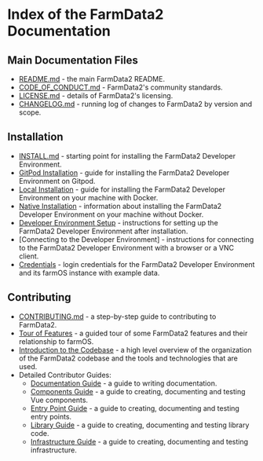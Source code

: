 # Index of the FarmData2 Documentation

## Main Documentation Files

- [README.md](../README.md) - the main FarmData2 README.
- [CODE_OF_CONDUCT.md](../CODE_OF_CONDUCT.md) - FarmData2's community standards.
- [LICENSE.md](../LICENSE.md) - details of FarmData2's licensing.
- [CHANGELOG.md](../CHANGELOG.md) - running log of changes to FarmData2 by version and scope.

## Installation

- [INSTALL.md](../INSTALL.md) - starting point for installing the FarmData2 Developer Environment.
- [GitPod Installation](install/gitpod.md) - guide for installing the FarmData2 Developer Environment on Gitpod.
- [Local Installation](install/local.md) - guide for installing the FarmData2 Developer Environment on your machine with Docker.
- [Native Installation](install/native.md) - information about installing the FarmData2 Developer Environment on your machine without Docker.
- [Developer Environment Setup](install/setup.md) - instructions for setting up the FarmData2 Developer Environment after installation.
- [Connecting to the Developer Environment] - instructions for connecting to the FarmData2 Developer Environment with a browser or a VNC client.
- [Credentials](install/credentials.md) - login credentials for the FarmData2 Developer Environment and its farmOS instance with example data.

## Contributing

- [CONTRIBUTING.md](../CONTRIBUTING.md) - a step-by-step guide to contributing to FarmData2.
- [Tour of Features](contributing/tour.md) - a guided tour of some FarmData2 features and their relationship to farmOS.
- [Introduction to the Codebase](contributing/codebase.md) - a high level overview of the organization of the FarmData2 codebase and the tools and technologies that are used.
- Detailed Contributor Guides:
  - [Documentation Guide](contributing/documentation.md) - a guide to writing documentation.
  - [Components Guide](contributing/components.md) - a guide to creating, documenting and testing Vue components.
  - [Entry Point Guide](contributing/entry-points.md) - a guide to creating, documenting and testing entry points.
  - [Library Guide](contributing/libraries.md) - a guide to creating, documenting and testing library code.
  - [Infrastructure Guide](contributing/infrastructure.md) - a guide to creating, documenting and testing infrastructure.
